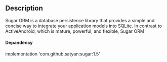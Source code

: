 ## Description 

Sugar ORM is a database persistence library that provides a simple and concise way to integrate your application models into SQLite. In contrast to ActiveAndroid, which is mature, powerful, and flexible, Sugar ORM

#### Depandency 

implementation 'com.github.satyan:sugar:1.5'
